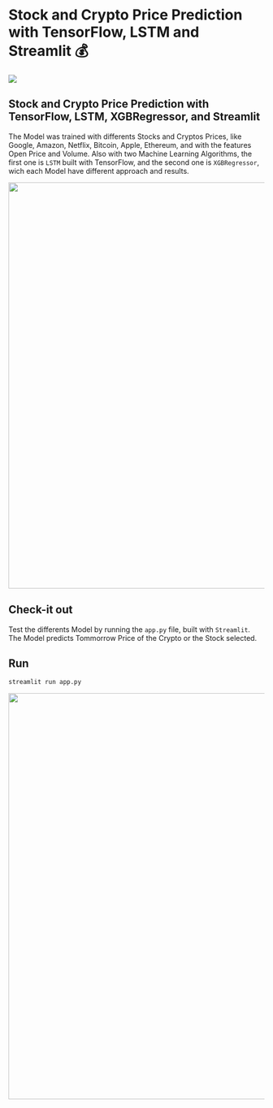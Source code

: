 # Stock and Crypto Price Prediction with TensorFlow, LSTM and Streamlit 💰

![](./license_detection.gif)

## Stock and Crypto Price Prediction with TensorFlow, LSTM, XGBRegressor, and Streamlit

The Model was trained with differents Stocks and Cryptos Prices, like Google, Amazon, Netflix, Bitcoin, Apple, Ethereum, and with the features Open Price and Volume. Also with two Machine Learning Algorithms, the first one is `LSTM` built with TensorFlow, and the second one is `XGBRegressor`, wich each Model have different approach and results.

<img src="./imgs/interface.png" width="800"/>

## Check-it out
Test the differents Model by running the `app.py` file, built with `Streamlit`. The Model predicts Tommorrow Price of the Crypto or the Stock selected.

## Run
```sh
streamlit run app.py
```

<img src="./imgs/interface2.png" width="800"/>

